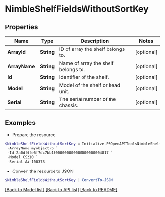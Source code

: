 # NimbleShelfFieldsWithoutSortKey
## Properties

Name | Type | Description | Notes
------------ | ------------- | ------------- | -------------
**ArrayId** | **String** | ID of array the shelf belongs to. | [optional] 
**ArrayName** | **String** | Name of array the shelf belongs to. | [optional] 
**Id** | **String** | Identifier of the shelf. | [optional] 
**Model** | **String** | Model of the shelf or head unit. | [optional] 
**Serial** | **String** | The serial number of the chassis. | [optional] 

## Examples

- Prepare the resource
```powershell
$NimbleShelfFieldsWithoutSortKey = Initialize-PSOpenAPIToolsNimbleShelfFieldsWithoutSortKey  -ArrayId 2a0df0fe6f7dc7bb16000000000000000000004817 `
 -ArrayName myobject-5 `
 -Id 2a0df0fe6f7dc7bb16000000000000000000004817 `
 -Model CS210 `
 -Serial AA-100373
```

- Convert the resource to JSON
```powershell
$NimbleShelfFieldsWithoutSortKey | ConvertTo-JSON
```

[[Back to Model list]](../README.md#documentation-for-models) [[Back to API list]](../README.md#documentation-for-api-endpoints) [[Back to README]](../README.md)

